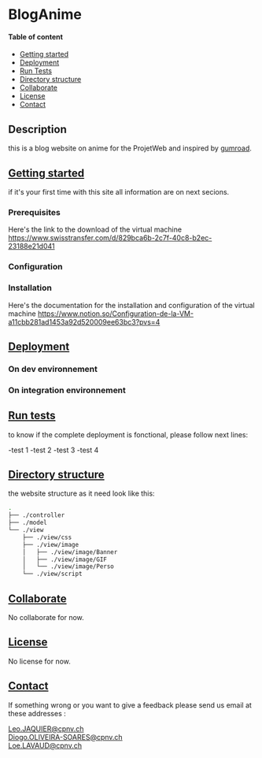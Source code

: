 # BlogAnime

#### Table of content
- [Getting started](#getting-started)
- [Deployment](#deployment)
- [Run Tests](#run-tests)
- [Directory structure](#directory-structure)
- [Collaborate](#collaborate)
- [License](#license)
- [Contact](#contact)

## Description
this is a blog website on anime for the ProjetWeb and
inspired by [gumroad](https://gumroad.com/blog).
## [Getting started](#Getting-started)

if it's your first time with this site all information are on next secions.


### Prerequisites
Here's the link to the download of the virtual machine
https://www.swisstransfer.com/d/829bca6b-2c7f-40c8-b2ec-23188e21d041
### Configuration
### Installation
Here's the documentation for the installation and configuration of the virtual machine
https://www.notion.so/Configuration-de-la-VM-a11cbb281ad1453a92d520009ee63bc3?pvs=4
## [Deployment](#Deployment)
### On dev environnement
### On integration environnement
## [Run tests](#Run-tests)
to know if the  complete deployment is fonctional, please follow next lines:

-test 1
-test 2
-test 3
-test 4

## [Directory structure](#Directory-structure)
the website structure as it need look like this:
```bash
.
├── ./controller
├── ./model
└── ./view
    ├── ./view/css
    ├── ./view/image
    │   ├── ./view/image/Banner
    │   ├── ./view/image/GIF
    │   └── ./view/image/Perso
    └── ./view/script
```
## [Collaborate](#Collaborate)
No collaborate for now.
## [License](#License)
No license for now.
## [Contact](#Contact)
If something wrong or you want to give a feedback please send us email at these addresses : <br>

Leo.JAQUIER@cpnv.ch <br>
Diogo.OLIVEIRA-SOARES@cpnv.ch<br>
Loe.LAVAUD@cpnv.ch
